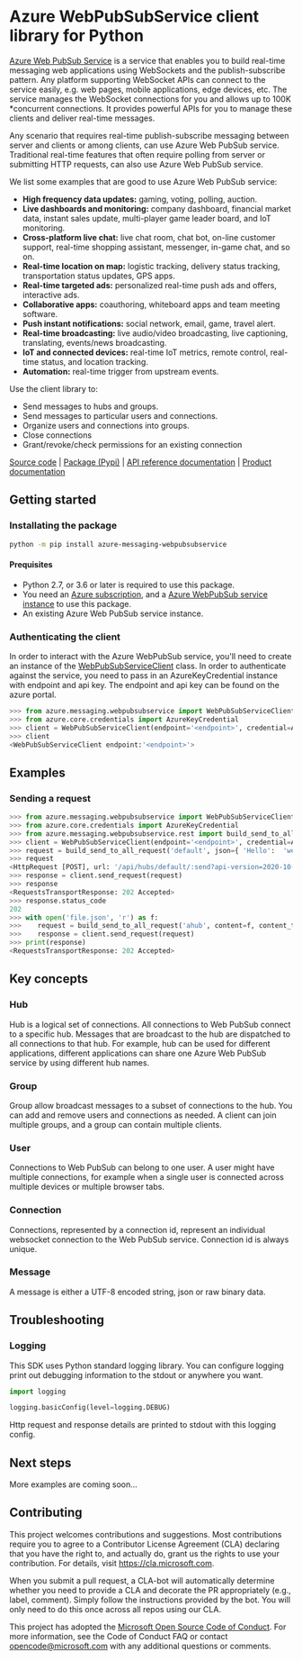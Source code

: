 # Azure WebPubSubService client library for Python

[Azure Web PubSub Service](https://aka.ms/awps/doc) is a service that enables you to build real-time messaging web applications using WebSockets and the publish-subscribe pattern. Any platform supporting WebSocket APIs can connect to the service easily, e.g. web pages, mobile applications, edge devices, etc. The service manages the WebSocket connections for you and allows up to 100K \*concurrent connections. It provides powerful APIs for you to manage these clients and deliver real-time messages.

Any scenario that requires real-time publish-subscribe messaging between server and clients or among clients, can use Azure Web PubSub service. Traditional real-time features that often require polling from server or submitting HTTP requests, can also use Azure Web PubSub service.

We list some examples that are good to use Azure Web PubSub service:

- **High frequency data updates:** gaming, voting, polling, auction.
- **Live dashboards and monitoring:** company dashboard, financial market data, instant sales update, multi-player game leader board, and IoT monitoring.
- **Cross-platform live chat:** live chat room, chat bot, on-line customer support, real-time shopping assistant, messenger, in-game chat, and so on.
- **Real-time location on map:** logistic tracking, delivery status tracking, transportation status updates, GPS apps.
- **Real-time targeted ads:** personalized real-time push ads and offers, interactive ads.
- **Collaborative apps:** coauthoring, whiteboard apps and team meeting software.
- **Push instant notifications:** social network, email, game, travel alert.
- **Real-time broadcasting:** live audio/video broadcasting, live captioning, translating, events/news broadcasting.
- **IoT and connected devices:** real-time IoT metrics, remote control, real-time status, and location tracking.
- **Automation:** real-time trigger from upstream events.

Use the client library to:

- Send messages to hubs and groups.
- Send messages to particular users and connections.
- Organize users and connections into groups.
- Close connections
- Grant/revoke/check permissions for an existing connection

[Source code](https://github.com/Azure/azure-sdk-for-python/blob/master/sdk/signalr/azure-messaging-webpubsubservice) | [Package (Pypi)][package] | [API reference documentation](https://github.com/Azure/azure-sdk-for-python/blob/master/sdk/signalr/azure-messaging-webpubsubservice) | [Product documentation][webpubsubservice_docs]

## Getting started

### Installating the package

```bash
python -m pip install azure-messaging-webpubsubservice
```

#### Prequisites

- Python 2.7, or 3.6 or later is required to use this package.
- You need an [Azure subscription][azure_sub], and a [Azure WebPubSub service instance][webpubsubservice_docs] to use this package.
- An existing Azure Web PubSub service instance.

### Authenticating the client

In order to interact with the Azure WebPubSub service, you'll need to create an instance of the [WebPubSubServiceClient][webpubsubservice_client_class] class. In order to authenticate against the service, you need to pass in an AzureKeyCredential instance with endpoint and api key. The endpoint and api key can be found on the azure portal.

```python
>>> from azure.messaging.webpubsubservice import WebPubSubServiceClient
>>> from azure.core.credentials import AzureKeyCredential
>>> client = WebPubSubServiceClient(endpoint='<endpoint>', credential=AzureKeyCredential('somesecret'))
>>> client
<WebPubSubServiceClient endpoint:'<endpoint>'>
```

## Examples

### Sending a request

```python
>>> from azure.messaging.webpubsubservice import WebPubSubServiceClient
>>> from azure.core.credentials import AzureKeyCredential
>>> from azure.messaging.webpubsubservice.rest import build_send_to_all_request
>>> client = WebPubSubServiceClient(endpoint='<endpoint>', credential=AzureKeyCredential('somesecret'))
>>> request = build_send_to_all_request('default', json={ 'Hello':  'webpubsub!' })
>>> request
<HttpRequest [POST], url: '/api/hubs/default/:send?api-version=2020-10-01'>
>>> response = client.send_request(request)
>>> response
<RequestsTransportResponse: 202 Accepted>
>>> response.status_code 
202
>>> with open('file.json', 'r') as f:
>>>    request = build_send_to_all_request('ahub', content=f, content_type='application/json')
>>>    response = client.send_request(request)
>>> print(response)
<RequestsTransportResponse: 202 Accepted>
```

## Key concepts

### Hub

Hub is a logical set of connections. All connections to Web PubSub connect to a specific hub. Messages that are broadcast to the hub are dispatched to all connections to that hub. For example, hub can be used for different applications, different applications can share one Azure Web PubSub service by using different hub names.

### Group

Group allow broadcast messages to a subset of connections to the hub. You can add and remove users and connections as needed. A client can join multiple groups, and a group can contain multiple clients.

### User

Connections to Web PubSub can belong to one user. A user might have multiple connections, for example when a single user is connected across multiple devices or multiple browser tabs.

### Connection

Connections, represented by a connection id, represent an individual websocket connection to the Web PubSub service. Connection id is always unique.

### Message

A message is either a UTF-8 encoded string, json or raw binary data.

## Troubleshooting

### Logging

This SDK uses Python standard logging library.
You can configure logging print out debugging information to the stdout or anywhere you want.

```python
import logging

logging.basicConfig(level=logging.DEBUG)
````

Http request and response details are printed to stdout with this logging config.

## Next steps

More examples are coming soon...

## Contributing

This project welcomes contributions and suggestions. Most contributions require
you to agree to a Contributor License Agreement (CLA) declaring that you have
the right to, and actually do, grant us the rights to use your contribution.
For details, visit https://cla.microsoft.com.

When you submit a pull request, a CLA-bot will automatically determine whether
you need to provide a CLA and decorate the PR appropriately (e.g., label,
comment). Simply follow the instructions provided by the bot. You will only
need to do this once across all repos using our CLA.

This project has adopted the
[Microsoft Open Source Code of Conduct][code_of_conduct]. For more information,
see the Code of Conduct FAQ or contact opencode@microsoft.com with any
additional questions or comments.

<!-- LINKS -->
[webpubsubservice_docs]: https://aka.ms/awps/doc
[azure_cli]: https://docs.microsoft.com/cli/azure
[azure_sub]: https://azure.microsoft.com/free/
[webpubsubservice_client_class]: https://github.com/Azure/azure-sdk-for-python/blob/master/sdk/signalr/azure-messaging-webpubsubservice/azure/messaging/webpubsubservice/__init__.py
[package]: https://pypi.org/project/azure-messaging-webpubsubservice/
[default_cred_ref]: https://aka.ms/azsdk-python-identity-default-cred-ref
[cla]: https://cla.microsoft.com
[code_of_conduct]: https://opensource.microsoft.com/codeofconduct/
[coc_faq]: https://opensource.microsoft.com/codeofconduct/faq/
[coc_contact]: mailto:opencode@microsoft.com

